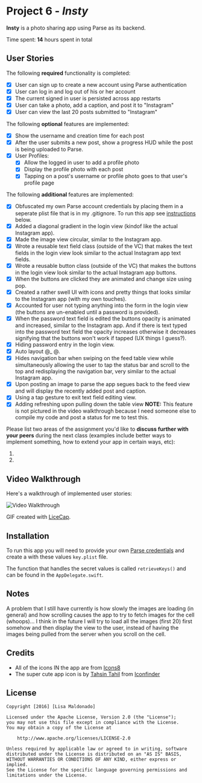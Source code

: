 # Project 6 - *Insty*

**Insty** is a photo sharing app using Parse as its backend.

Time spent: **14** hours spent in total

## User Stories

The following **required** functionality is completed:

- [x] User can sign up to create a new account using Parse authentication
- [x] User can log in and log out of his or her account
- [x] The current signed in user is persisted across app restarts
- [x] User can take a photo, add a caption, and post it to "Instagram"
- [x] User can view the last 20 posts submitted to "Instagram"

The following **optional** features are implemented:

- [x] Show the username and creation time for each post
- [x] After the user submits a new post, show a progress HUD while the post is being uploaded to Parse.
- [x] User Profiles:
   - [x] Allow the logged in user to add a profile photo
   - [x] Display the profile photo with each post
   - [x] Tapping on a post's username or profile photo goes to that user's profile page

The following **additional** features are implemented:

- [x] Obfuscated my own Parse account credentials by placing them in a seperate plist file that is in my .gitignore. To run this app see [instructions](https://github.com/venegu/insty#installation) below.
- [x] Added a diagonal gradient in the login view (kindof like the actual Instagram app).
- [x] Made the image view circular, similar to the Instagram app.
- [x] Wrote a reusable text field class (outside of the VC) that makes the text fields in the login view look similar to the actual Instagram app text fields.
- [x] Wrote a reusable button class (outside of the VC) that makes the buttons in the login view look similar to the actual Instagram app buttons.
- [x] When the buttons are clicked they are animated and change size using pop.
- [x] Created a rather swell UI with icons and pretty things that looks similar to the Instagram app (with my own touches).
- [x] Accounted for user not typing anything into the form in the login view (the buttons are un-enabled until a password is provided).
- [x] When the password text field is edited the buttons opacity is animated and increased, similar to the Instagram app. And if there is text typed into the password text field the opacity increases otherwise it decreases signifying that the buttons won't work if tapped (UX things I guess?).
- [x] Hiding password entry in the login view.
- [x] Auto layout @_ @.
- [x] Hides navigation bar when swiping on the feed table view while simultaneously allowing the user to tap the status bar and scroll to the top and redisplaying the navigation bar, very similar to the actual Instagram app.
- [x] Upon posting an image to parse the app segues back to the feed view and will display the recently added post and caption.
- [x] Using a tap gesture to exit text field editing view.
- [x] Adding refreshing upon pulling down the table view __NOTE:__ This feature is not pictured in the video walkthrough because I need someone else to compile my code and post a status for me to test this.

Please list two areas of the assignment you'd like to **discuss further with your peers** during the next class (examples include better ways to implement something, how to extend your app in certain ways, etc):

1.
2.

## Video Walkthrough

Here's a walkthrough of implemented user stories:

<img src='https://github.com/venegu/insty/raw/master/insty.gif' title='Video Walkthrough' width='' alt='Video Walkthrough' />

GIF created with [LiceCap](http://www.cockos.com/licecap/).

## Installation

To run this app you will need to provide your own [Parse credentials](https://dashboard.heroku.com/new?button-url=https%3A%2F%2Fgithub.com%2FParsePlatform%2Fparse-server-example&template=https%3A%2F%2Fgithub.com%2FParsePlatform%2Fparse-server-example) and create a with these values `key.plist` file.

The function that handles the secret values is called `retrieveKeys()` and can be found in the `AppDelegate.swift`.

## Notes

A problem that I still have currently is how slowly the images are loading (in general) and how scrolling causes the app to try to fetch images for the cell (whoops)... I think in the future I will try to load all the images (first 20) first somehow and then display the view to the user, instead of having the images being pulled from the server when you scroll on the cell.

## Credits

   - All of the icons IN the app are from [Icons8](https://icons8.com)
   - The super cute app icon is by [Tahsin Tahil](https://www.iconfinder.com/tahsintahil) from [Iconfinder](https://www.iconfinder.com/icons/381384/instagram_logo_icon#size=128)

## License

    Copyright [2016] [Lisa Maldonado]

    Licensed under the Apache License, Version 2.0 (the "License");
    you may not use this file except in compliance with the License.
    You may obtain a copy of the License at

        http://www.apache.org/licenses/LICENSE-2.0

    Unless required by applicable law or agreed to in writing, software
    distributed under the License is distributed on an "AS IS" BASIS,
    WITHOUT WARRANTIES OR CONDITIONS OF ANY KIND, either express or implied.
    See the License for the specific language governing permissions and
    limitations under the License.